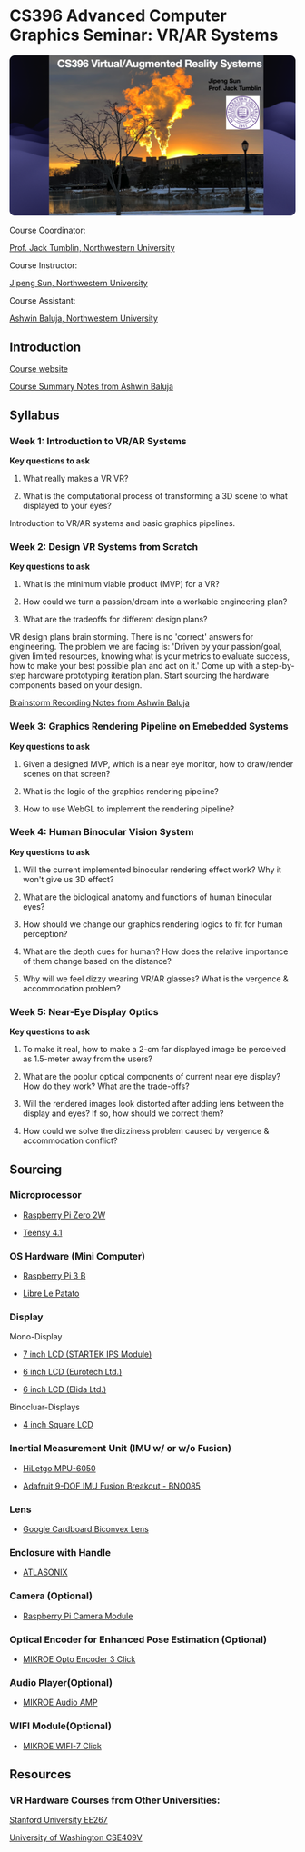 # CS396 Advanced Computer Graphics Seminar: VR/AR Systems

![cover_image](https://github.com/JipengSun/2023_NU_Summer_VR/blob/main/vr_ar_cover_2.png?raw=true)

Course Coordinator: 

[Prof. Jack Tumblin, Northwestern University](https://www.mccormick.northwestern.edu/research-faculty/directory/profiles/tumblin-jack.html)

Course Instructor: 

[Jipeng Sun, Northwestern University](https://jipengsun.github.io/)

Course Assistant: 

[Ashwin Baluja, Northwestern University](https://www.linkedin.com/in/ashwinbaluja/)

## Introduction
[Course website](https://jipengsun.github.io/2023_NU_Summer_VR/)

[Course Summary Notes from Ashwin Baluja](https://docs.google.com/document/d/1KwzQh9GtexCEEMtMlNWnygPWvxoisXmhsLYb3fq0bsw/edit)

## Syllabus

### Week 1: Introduction to VR/AR Systems
**Key questions to ask** 

1. What really makes a VR VR? 

2. What is the computational process of transforming a 3D scene to what displayed to your eyes?

Introduction to VR/AR systems and basic graphics pipelines.

### Week 2: Design VR Systems from Scratch
**Key questions to ask** 

1. What is the minimum viable product (MVP) for a VR? 

2. How could we turn a passion/dream into a workable engineering plan? 

3. What are the tradeoffs for different design plans?

VR design plans brain storming. There is no 'correct' answers for engineering. The problem we are facing is: 'Driven by your passion/goal, given limited resources, knowing what is your metrics to evaluate success, how to make your best possible plan and act on it.' Come up with a step-by-step hardware prototyping iteration plan. Start sourcing the hardware components based on your design.

[Brainstorm Recording Notes from Ashwin Baluja](https://docs.google.com/document/d/1095E-3hxstYPrixhDUMt8MTo0VFCKXdvQ9nbPGZaKUU/edit)

### Week 3: Graphics Rendering Pipeline on Emebedded Systems
**Key questions to ask** 

1. Given a designed MVP, which is a near eye monitor, how to draw/render scenes on that screen?

2. What is the logic of the graphics rendering pipeline?

3. How to use WebGL to implement the rendering pipeline?

### Week 4: Human Binocular Vision System
**Key questions to ask** 

1. Will the current implemented binocular rendering effect work? Why it won't give us 3D effect?

2. What are the biological anatomy and functions of human binocular eyes? 

3. How should we change our graphics rendering logics to fit for human perception?

4. What are the depth cues for human? How does the relative importance of them change based on the distance?

5. Why will we feel dizzy wearing VR/AR glasses? What is the vergence & accommodation problem?

### Week 5: Near-Eye Display Optics
**Key questions to ask** 

1. To make it real, how to make a 2-cm far displayed image be perceived as 1.5-meter away from the users?

2. What are the poplur optical components of current near eye display? How do they work? What are the trade-offs?

3. Will the rendered images look distorted after adding lens between the display and eyes? If so, how should we correct them?

4. How could we solve the dizziness problem caused by vergence & accommodation conflict?

## Sourcing

### Microprocessor

+ [Raspberry Pi Zero 2W](https://www.raspberrypi.com/products/raspberry-pi-zero-2-w/)

+ [Teensy 4.1](https://www.pjrc.com/store/teensy41.html)

### OS Hardware (Mini Computer)

+ [Raspberry Pi 3 B](https://www.amazon.com/s?k=Raspberry+Pi)

+ [Libre Le Patato](https://libre.computer/products/aml-s905x-cc/)

### Display

Mono-Display
+ [7 inch LCD (STARTEK IPS Module)](https://www.alibaba.com/product-detail/5-5-5-5-6-5_1600512906287.html?spm=a2700.details.0.0.6aa27b35LK90YX)

+ [6 inch LCD (Eurotech Ltd.)](https://www.alibaba.com/product-detail/OEM-ODM-6-Inch-Tft-PCAP_1600162048967.html?s=p)

+ [6 inch LCD (Elida Ltd.)](https://www.alibaba.com/product-detail/High-resolution-7-inch-LCD-display_62446541480.html)

Binocluar-Displays
+ [4 inch Square LCD](https://www.alibaba.com/product-detail/4-0inch-Square-tft-lcd-display_62075695201.html?spm=a2700.7724857.0.0.16502b63kK0wwP)

### Inertial Measurement Unit (IMU w/ or w/o Fusion)
+ [HiLetgo MPU-6050](https://www.amazon.com/Pack-Google-Cardboard-Bi-convex-Biconvex/dp/B01FWVWUEU/ref=sr_1_6?keywords=Virtual+Reality+Lenses&qid=1675283182&sr=8-6)

+ [Adafruit 9-DOF IMU Fusion Breakout - BNO085](https://www.adafruit.com/product/4754)

### Lens
+ [Google Cardboard Biconvex Lens](https://www.amazon.com/Pack-Google-Cardboard-Bi-convex-Biconvex/dp/B01FWVWUEU/ref=sr_1_6?keywords=Virtual+Reality+Lenses&qid=1675283182&sr=8-6)

### Enclosure with Handle
+ [ATLASONIX](https://www.amazon.com/Headset-Compatible-iPhone-Android-Phones/dp/B07WRYK1BD/ref=sr_1_6?crid=L0HVNTUMBKD0&keywords=viewmaster+deluxe+vr+viewer&qid=1677732551&sprefix=viewmaster+delu%2Caps%2C203&sr=8-6)

### Camera (Optional)
+ [Raspberry Pi Camera Module](https://www.sparkfun.com/products/21331)

### Optical Encoder for Enhanced Pose Estimation (Optional)
+ [MIKROE Opto Encoder 3 Click](https://www.sparkfun.com/products/19634)

### Audio Player(Optional)
+ [MIKROE Audio AMP](https://www.mikroe.com/audioamp-11-click)

### WIFI Module(Optional)
+ [MIKROE WIFI-7 Click](https://www.mikroe.com/wifi-7-click)

## Resources
### VR Hardware Courses from Other Universities:

[Stanford University EE267](http://stanford.edu/class/ee267/syllabus.html)

[University of Washington CSE409V](https://courses.cs.washington.edu/courses/cse490v/20wi/#projects)
